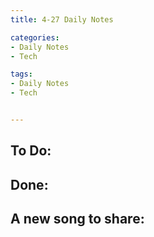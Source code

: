 ```yaml
---
title: 4-27 Daily Notes

categories:
- Daily Notes
- Tech

tags:
- Daily Notes
- Tech


---
```



## To Do:

## Done:

## A new song to share:


